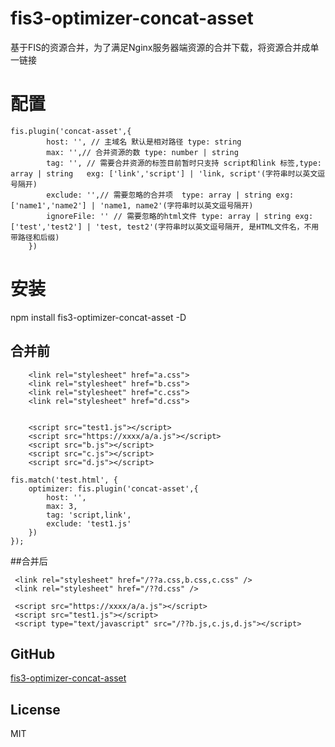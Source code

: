 # fis3-optimizer-concat-asset
基于FIS的资源合并，为了满足Nginx服务器端资源的合并下载，将资源合并成单一链接

# 配置

```
fis.plugin('concat-asset',{
		host: '', // 主域名 默认是相对路径 type: string
		max: '',// 合并资源的数 type: number | string
		tag: '', // 需要合并资源的标签目前暂时只支持 script和link 标签,type: array | string   exg: ['link','script'] | 'link, script'(字符串时以英文逗号隔开)
		exclude: '',// 需要忽略的合并项  type: array | string exg: ['name1','name2'] | 'name1, name2'(字符串时以英文逗号隔开)
		ignoreFile: '' // 需要忽略的html文件 type: array | string exg: ['test','test2'] | 'test, test2'(字符串时以英文逗号隔开, 是HTML文件名，不用带路径和后缀)
	})
```

# 安装
npm install fis3-optimizer-concat-asset -D
## 合并前

```
    <link rel="stylesheet" href="a.css">
    <link rel="stylesheet" href="b.css">
    <link rel="stylesheet" href="c.css">
    <link rel="stylesheet" href="d.css">


    <script src="test1.js"></script>
    <script src="https://xxxx/a/a.js"></script>
    <script src="b.js"></script>
    <script src="c.js"></script>
    <script src="d.js"></script>

```
```
fis.match('test.html', {
	optimizer: fis.plugin('concat-asset',{
		host: '',
		max: 3,
		tag: 'script,link',
		exclude: 'test1.js'
	})
});

```
##合并后
```
 <link rel="stylesheet" href="/??a.css,b.css,c.css" />
 <link rel="stylesheet" href="/??d.css" />

 <script src="https://xxxx/a/a.js"></script>
 <script src="test1.js"></script>
 <script type="text/javascript" src="/??b.js,c.js,d.js"></script>
```
## GitHub

[fis3-optimizer-concat-asset](https://github.com/JasonCloud/fis3-optimizer-concat-asset)
## License

MIT
